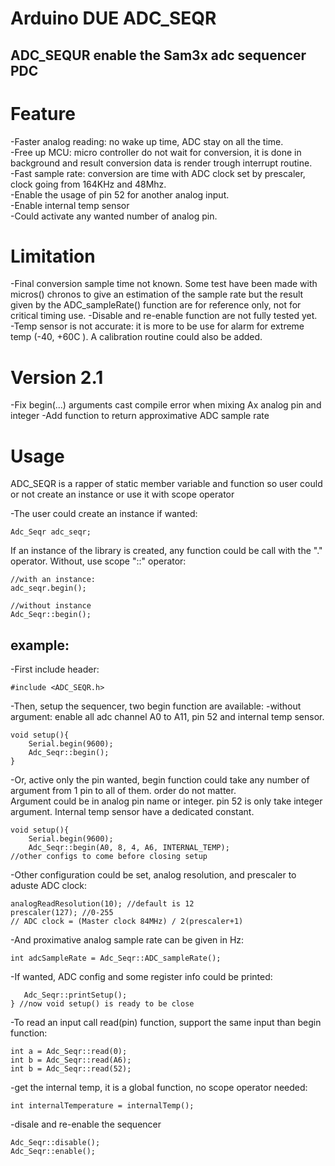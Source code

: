 # Arduino DUE ADC_SEQR

## ADC_SEQUR enable the Sam3x adc sequencer PDC


# Feature

-Faster analog reading: no wake up time, ADC stay on all the time.  
-Free up MCU: micro controller do not wait for conversion, it is done in background and result conversion data is render trough interrupt routine.  
-Fast sample rate: conversion are time with ADC clock set by prescaler, clock going from 164KHz and 48Mhz.  
-Enable the usage of pin 52 for another analog input.  
-Enable internal temp sensor  
-Could activate any wanted number of analog pin.  

# Limitation
-Final conversion sample time not known. Some test have been made with micros() chronos to give an estimation of the sample rate but the result given by the ADC_sampleRate() function are for reference only, not for critical timing use. 
-Disable and re-enable function are not fully tested yet.  
-Temp sensor is not accurate: it is more to be use for alarm for extreme temp (-40, +60C ).  A calibration routine could also be added.  

# Version 2.1
-Fix begin(...) arguments cast compile error when mixing Ax analog pin and integer 
-Add function to return approximative ADC sample rate

# Usage

ADC_SEQR is a rapper of static member variable and function so user could or not create an instance or use it with scope operator


-The user could create an instance if wanted:
```
Adc_Seqr adc_seqr;
```

If an instance of the library is created, any function could be call with the "." operator. Without, use scope "::" operator:
```
//with an instance:
adc_seqr.begin();

//without instance
Adc_Seqr::begin();
```

## example:

-First include header:
```
#include <ADC_SEQR.h>
```

-Then, setup the sequencer, two begin function are available:
  -without argument: enable all adc channel A0 to A11, pin 52 and internal temp sensor.

```
void setup(){
	Serial.begin(9600);
	Adc_Seqr::begin();
}
```

 -Or, active only the pin wanted, begin function could take any number of argument from 1 pin to all of them. order do not matter.  
 Argument could be in analog pin name or integer. pin 52 is only take integer argument. Internal temp sensor have a dedicated constant.
```
void setup(){
	Serial.begin(9600);
	Adc_Seqr::begin(A0, 8, 4, A6, INTERNAL_TEMP);
//other configs to come before closing setup
```

 -Other configuration could be set, analog resolution, and prescaler to aduste ADC clock:
 ```
 analogReadResolution(10); //default is 12
 prescaler(127); //0-255
 // ADC clock = (Master clock 84MHz) / 2(prescaler+1)
 ```
 
 -And proximative analog sample rate can be given in Hz:
 ```
 int adcSampleRate = Adc_Seqr::ADC_sampleRate();
 ```
 
 -If wanted, ADC config and some register info could be printed:
 ```
 	Adc_Seqr::printSetup();
 } //now void setup() is ready to be close
 ```
 
 -To read an input call read(pin) function, support the same input than begin function:
 ```
 int a = Adc_Seqr::read(0);
 int b = Adc_Seqr::read(A6);
 int b = Adc_Seqr::read(52);
 ```
 
 -get the internal temp, it is a global function, no scope operator needed:
 ```
 int internalTemperature = internalTemp();
 ```
 
 -disale and re-enable the sequencer
 ```
 Adc_Seqr::disable();
 Adc_Seqr::enable();
 ```